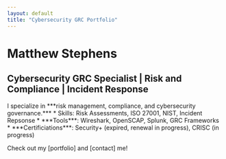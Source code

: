 ```yaml
---
layout: default
title: "Cybersecurity GRC Portfolio"
---
```

<h1>Matthew Stephens</h1>

<h2>Cybersecurity GRC Specialist | Risk and Compliance | Incident Response</h2>
I specialize in ***risk management, compliance, and cybersecurity governance.***
* Skills: Risk Assessments, ISO 27001, NIST, Incident Repsonse
* ***Tools***: Wireshark, OpenSCAP, Splunk, GRC Frameworks
* ***Certificiations***: Security+ (expired, renewal in progress), CRISC (in progress)

Check out my [portfolio] and [contact] me! 
